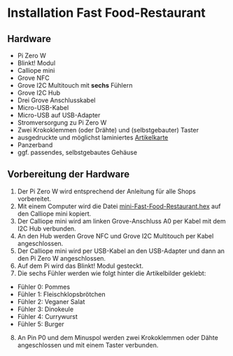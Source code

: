 # Installation Fast Food-Restaurant
## Hardware

* Pi Zero W
* Blinkt! Modul
* Calliope mini
* Grove NFC
* Grove I2C Multitouch mit **sechs** Fühlern
* Grove I2C Hub
* Drei Grove Anschlusskabel
* Micro-USB-Kabel
* Micro-USB auf USB-Adapter
* Stromversorgung zu Pi Zero W
* Zwei Krokoklemmen (oder Drähte) und (selbstgebauter) Taster
* ausgedruckte und möglichst laminiertes [Artikelkarte](https://github.com/infchem/T-Race/blob/master/Shops/Shop-Artikel.pdf)
* Panzerband
* ggf. passendes, selbstgebautes Gehäuse

## Vorbereitung der Hardware
1. Der Pi Zero W wird entsprechend der Anleitung für alle Shops vorbereitet.
2. Mit einem Computer wird die Datei [mini-Fast-Food-Restaurant.hex](https://github.com/infchem/T-Race/blob/master/Shops/Fast%20Food-Restaurant/mini-Fast-Food-Restaurant.hex) auf den Calliope mini kopiert.
2. Der Calliope mini wird am linken Grove-Anschluss A0 per Kabel mit dem I2C Hub verbunden.
3. An den Hub werden Grove NFC und Grove I2C Multitouch per Kabel angeschlossen.
4. Der Calliope mini wird per USB-Kabel an den USB-Adapter und dann an den Pi Zero W angeschlossen.
5. Auf dem Pi wird das Blinkt! Modul gesteckt.
6. Die sechs Fühler werden wie folgt hinter die Artikelbilder geklebt:
* Fühler 0: Pommes
* Fühler 1: Fleischklopsbrötchen 
* Fühler 2: Veganer Salat
* Fühler 3: Dinokeule
* Fühler 4: Currywurst
* Fühler 5: Burger
8. An Pin P0 und dem Minuspol werden zwei Krokoklemmen oder Dähte angeschlossen und mit einem Taster verbunden.
